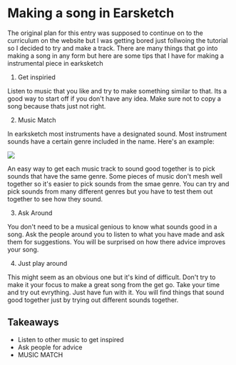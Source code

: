 #  Making a song in Earsketch

The original plan for this entry was supposed to continue on to the curriculum on the website but I was getting bored just follwoing
the tutorial so I decided to try and make a track. There are many things that go into making a song in any form but here are some 
tips that I have for making a instrumental piece in earksketch

1. Get inspiried 

Listen to music that you like and try to make something similar to that. Its a good way to start off if you don't have 
any idea. Make sure not to copy a song because thats just not right.

2. Music Match

In earksketch most instruments have a designated sound. Most instrument sounds have a certain genre included in the name. 
Here's an example:

 <img src = "https://b4e6e57a-a-cd86e757-s-sites.googlegroups.com/a/hstat.org/gabrielc0464sep/home/omgpls.png?attachauth=ANoY7cofz5p6SR5uzOjgjdaUxodiHKRIW_fz1vKx467FGssHrlVQdU9VWSPH5MgPWgAHoEkf8nOKiStcQNpQYEMytkVBF20LRxaIzVo93FnQpxIk_j570zyCXaXl_mNJ-vqTbaDzcoBxgfUTlNR_rJ8zU9dWJabxvqAB-gxgIfAhsv2CWAMHjSQ8nNowH02Od6RQtE7G_r7rARA1QRzjeDC0yio-8W-jPg%3D%3D&attredirects=0">

An easy way to get each music track to sound good together is to pick sounds that have the same genre. Some pieces of music don't mesh well together so it's
easier to pick sounds from the smae genre. You can try and pick sounds from many different genres but you have to test them out together to see how they sound.

3. Ask Around

You don't need to be a musical genious to know what sounds good in a song. Ask the people around you to listen to what you have made and ask them for suggestions.
You will be surprised on how there advice improves your song.

4. Just play around

This might seem as an obvious one but it's kind of difficult. Don't try to make it your focus to make a great song from the get go. Take your time and try out evrything.
Just have fun with it. You will find things that sound good together just by trying out different sounds together.


## Takeaways
- Listen to other music to get inspired
- Ask people for advice 
- MUSIC MATCH
